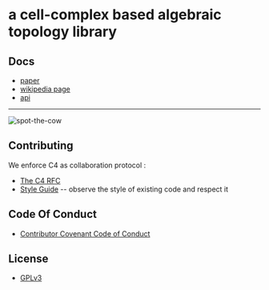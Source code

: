 # a cell-complex based algebraic topology library

## Docs

- [paper](https://xieyuheng.github.io/writing/investigations-into-cell-complex.html)
- [wikipedia page](https://en.wikipedia.org/wiki/cell_complex)
- [api](https://api.cell-complex.surge.sh)

------

![spot-the-cow](https://github.com/xieyuheng/image-link/blob/master/homotopy/spot-the-cow.gif)

## Contributing

We enforce C4 as collaboration protocol :
- [The C4 RFC](https://rfc.zeromq.org/spec:42/C4)
- [Style Guide](STYLE-GUIDE.md) -- observe the style of existing code and respect it

## Code Of Conduct

- [Contributor Covenant Code of Conduct](CODE-OF-CONDUCT.md)

## License

- [GPLv3](LICENSE)
